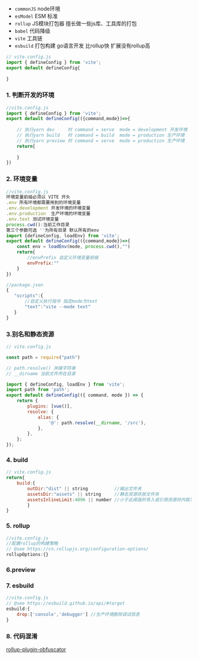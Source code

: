 - `commonJS` node环境
- `esModel` ESM 标准
- `rollup` JS模块打包器 擅长做一些js库、工具库的打包
- `babel` 代码降级
- `vite` 工具链
- `esbuild` 打包构建 go语言开发 比rollup快 扩展没有rollup高





~~~js
// vite.config.js
import { defineConfig } from 'vite';
export default defineConfig{
	 
}

~~~

### 1. 判断开发的环境

~~~js
//vite.config.js
import { defineConfig } from 'vite';
export default defineConfig(({command,mode})=>{
    
    // 执行yarn dev     时 command = serve  mode = development 开发环境
    // 执行yarn build   时 command = build  mode = production 生产环境
    // 执行yarn preview 时 command = serve  mode = production 生产环境
	return{
        
    }
})
~~~



### 2. 环境变量

~~~js
//vite.config.js
环境变量前缀必须以 VITE 开头										
.env 所有环境都需要用到的环境变量
.env.development 开发环境的环境变量
.env.production  生产环境的环境变量
.env.text 测试环境变量
process.cwd():当前工作目录
第三个参数可选 ''为所有目录 默认所有的env
import {defineConfig, loadEnv} from 'vite';
export default defineConfig(({command,mode})=>{
    const env = loadEnv(mode, process.cwd(),"")
    return{
        //envPrefix 自定义环境变量前缀
        envPrefix:""
    }
})
~~~

~~~js
//package.json
{
   "scripts":{
       //自定义执行指令 指定mode为text
       "text":"vite --mode text"
   }
}
~~~

### 3.别名和静态资源

~~~js
// vite.config.js

const path = require("path")

// path.resolve() 拼接字符串
// __dirname 当前文件所在目录

import { defineConfig, loadEnv } from 'vite';
import path from 'path';
export default defineConfig(({ command, mode }) => {
	return {
		plugins: [vue()],
		resolve: {
			alias: {
				'@': path.resolve(__dirname, '/src'),
			},
		},
	};
});

~~~

### 4. build

~~~js
// vite.config.js
return{
    build:{
        outDir:"dist" || string          //输出文件夹
        assetsDir:"assets" || string     //静态资源存放文件夹
        assetsInlineLimit:4096 || number //小于此阈值的导入或引用资源将内联为 base64 编码
      	}
}
~~~

### 5. rollup

~~~js
//vite.config.js
//配置rollup的构建策略
// @see https://cn.rollupjs.org/configuration-options/
rollupOptions:{}
~~~

### 6.preview

### 7. esbuild

```js
//vite.config.js
// @see https://esbuild.github.io/api/#target
esbuild:{
    drop:['console','debugger'] //生产环境删除调试信息
}

```

### 8. 代码混淆

[rollup-plugin-obfuscator](https://www.npmjs.com/package/rollup-plugin-obfuscator)


